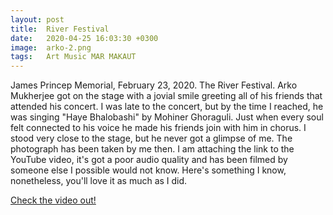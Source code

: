 ```yaml
---
layout: post
title:  River Festival
date:   2020-04-25 16:03:30 +0300
image:  arko-2.png
tags:   Art Music MAR MAKAUT
---
```

James Princep Memorial, February 23, 2020. The River Festival. Arko Mukherjee got on the stage with a jovial smile greeting all of his friends that attended his concert. I was late to the concert, but by the time I reached, he was singing "Haye Bhalobashi" by Mohiner Ghoraguli. Just when every soul felt connected to his voice he made his friends join with him in chorus. I stood very close to the stage, but he never got a glimpse of me. The photograph has been taken by me then. I am attaching the link to the YouTube video, it's got a poor audio quality and has been filmed by someone else I possible would not know. Here's something I know, nonetheless, you'll love it as much as I did. 

<a href="https://youtu.be/AMG8Mtpsmxw" target="_blank">Check the video out!</a>